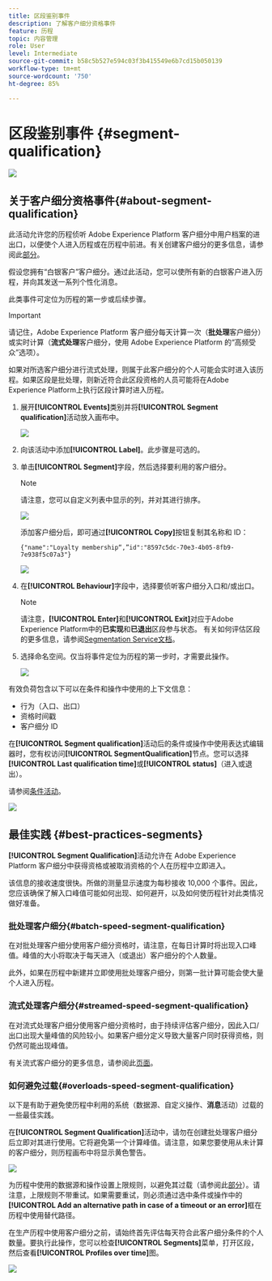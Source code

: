 ```yaml
---
title: 区段鉴别事件
description: 了解客户细分资格事件
feature: 历程
topic: 内容管理
role: User
level: Intermediate
source-git-commit: b58c5b527e594c03f3b415549e6b7cd15b050139
workflow-type: tm+mt
source-wordcount: '750'
ht-degree: 85%

---
```


# 区段鉴别事件 {#segment-qualification}

![](../assets/do-not-localize/badge.png)

## 关于客户细分资格事件{#about-segment-qualification}

此活动允许您的历程侦听 Adobe Experience Platform 客户细分中用户档案的进出口，以便使个人进入历程或在历程中前进。有关创建客户细分的更多信息，请参阅此[部分](../segment/about-segments.md)。

假设您拥有“白银客户”客户细分。通过此活动，您可以使所有新的白银客户进入历程，并向其发送一系列个性化消息。

此类事件可定位为历程的第一步或后续步骤。

>[!IMPORTANT]
>
>请记住，Adobe Experience Platform 客户细分每天计算一次（**批处理**&#x200B;客户细分）或实时计算（**流式处理**&#x200B;客户细分，使用 Adobe Experience Platform 的“高频受众”选项）。
>
>如果对所选客户细分进行流式处理，则属于此客户细分的个人可能会实时进入该历程。如果区段是批处理，则新近符合此区段资格的人员可能将在Adobe Experience Platform上执行区段计算时进入历程。


1. 展开&#x200B;**[!UICONTROL Events]**&#x200B;类别并将&#x200B;**[!UICONTROL Segment qualification]**&#x200B;活动放入画布中。

   ![](../assets/segment5.png)

1. 向该活动中添加&#x200B;**[!UICONTROL Label]**。此步骤是可选的。

1. 单击&#x200B;**[!UICONTROL Segment]**&#x200B;字段，然后选择要利用的客户细分。

   >[!NOTE]
   >
   >请注意，您可以自定义列表中显示的列，并对其进行排序。

   ![](../assets/segment6.png)

   添加客户细分后，即可通过&#x200B;**[!UICONTROL Copy]**&#x200B;按钮复制其名称和 ID：

   `{"name":"Loyalty membership“,”id":"8597c5dc-70e3-4b05-8fb9-7e938f5c07a3"}`

   ![](../assets/segment-copy.png)

1. 在&#x200B;**[!UICONTROL Behaviour]**&#x200B;字段中，选择要侦听客户细分入口和/或出口。

   >[!NOTE]
   >
   >请注意，**[!UICONTROL Enter]**&#x200B;和&#x200B;**[!UICONTROL Exit]**&#x200B;对应于Adobe Experience Platform中的&#x200B;**已实现**&#x200B;和&#x200B;**已退出**&#x200B;区段参与状态。 有关如何评估区段的更多信息，请参阅[Segmentation Service文档](https://experienceleague.adobe.com/docs/experience-platform/segmentation/tutorials/evaluate-a-segment.html?lang=en#interpret-segment-results)。

1. 选择命名空间。仅当将事件定位为历程的第一步时，才需要此操作。

   ![](../assets/segment7.png)

有效负荷包含以下可以在条件和操作中使用的上下文信息：

* 行为（入口、出口）
* 资格时间戳
* 客户细分 ID

在&#x200B;**[!UICONTROL Segment qualification]**&#x200B;活动后的条件或操作中使用表达式编辑器时，您有权访问&#x200B;**[!UICONTROL SegmentQualification]**&#x200B;节点。您可以选择&#x200B;**[!UICONTROL Last qualification time]**&#x200B;或&#x200B;**[!UICONTROL status]**（进入或退出）。

请参阅[条件活动](../building-journeys/condition-activity.md#about_condition)。

![](../assets/segment8.png)

## 最佳实践 {#best-practices-segments}

**[!UICONTROL Segment Qualification]**&#x200B;活动允许在 Adobe Experience Platform 客户细分中获得资格或被取消资格的个人在历程中立即进入。

该信息的接收速度很快。所做的测量显示速度为每秒接收 10,000 个事件。因此，您应该确保了解入口峰值可能如何出现、如何避开，以及如何使历程针对此类情况做好准备。

### 批处理客户细分{#batch-speed-segment-qualification}

在对批处理客户细分使用客户细分资格时，请注意，在每日计算时将出现入口峰值。峰值的大小将取决于每天进入（或退出）客户细分的个人数量。

此外，如果在历程中新建并立即使用批处理客户细分，则第一批计算可能会使大量个人进入历程。

### 流式处理客户细分{#streamed-speed-segment-qualification}

在对流式处理客户细分使用客户细分资格时，由于持续评估客户细分，因此入口/出口出现大量峰值的风险较小。如果客户细分定义导致大量客户同时获得资格，则仍然可能出现峰值。

有关流式客户细分的更多信息，请参阅此[页面](https://experienceleague.adobe.com/docs/experience-platform/segmentation/api/streaming-segmentation.html#api)。

### 如何避免过载{#overloads-speed-segment-qualification}

以下是有助于避免使历程中利用的系统（数据源、自定义操作、**消息**&#x200B;活动）过载的一些最佳实践。

在&#x200B;**[!UICONTROL Segment Qualification]**&#x200B;活动中，请勿在创建批处理客户细分后立即对其进行使用。它将避免第一个计算峰值。请注意，如果您要使用从未计算的客户细分，则历程画布中将显示黄色警告。

![](../assets/segment-error.png)

为历程中使用的数据源和操作设置上限规则，以避免其过载（请参阅此[部分](https://experienceleague.adobe.com/docs/journeys/using/working-with-apis/capping.html)）。请注意，上限规则不带重试。如果需要重试，则必须通过选中条件或操作中的&#x200B;**[!UICONTROL Add an alternative path in case of a timeout or an error]**&#x200B;框在历程中使用替代路径。

在生产历程中使用客户细分之前，请始终首先评估每天符合此客户细分条件的个人数量。要执行此操作，您可以检查&#x200B;**[!UICONTROL Segments]**&#x200B;菜单，打开区段，然后查看&#x200B;**[!UICONTROL Profiles over time]**&#x200B;图。

![](../assets/segment-overload.png)
